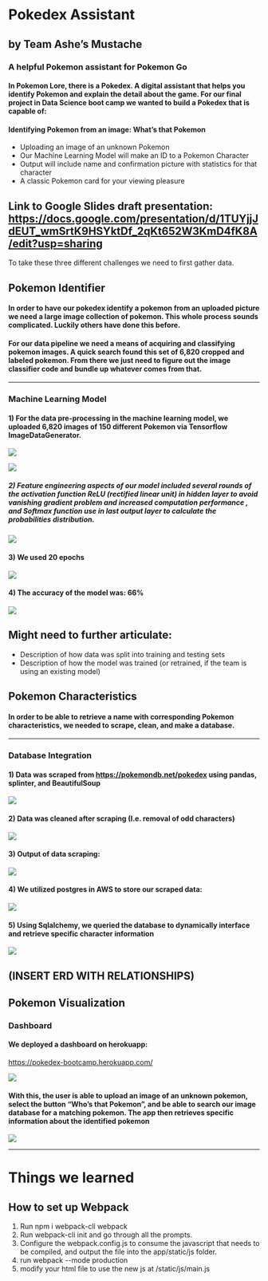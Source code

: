 # Pokedex Assistant 
## by Team Ashe’s Mustache
### A helpful Pokemon assistant for Pokemon Go

#### In Pokemon Lore, there is a Pokedex.  A digital assistant that helps you identify Pokemon and explain the detail about the game.  For our final project in Data Science boot camp we wanted to build a Pokedex that is capable of:

#### Identifying Pokemon from an image: What’s that Pokemon
- Uploading an image of an unknown Pokemon
- Our Machine Learning Model will make an ID to a Pokemon Character
- Output will include name and confirmation picture with statistics for that character
-	A classic Pokemon card for your viewing pleasure
## Link to Google Slides draft presentation: https://docs.google.com/presentation/d/1TUYjjJdEUT_wmSrtK9HSYktDf_2qKt652W3KmD4fK8A/edit?usp=sharing


To take these three different challenges we need to first gather data.

## Pokemon Identifier
#### In order to have our pokedex identify a pokemon from an uploaded picture we need a large image collection of pokemon.  This whole process sounds complicated. Luckily others have done this before.  

#### For our data pipeline we need a means of acquiring and classifying pokemon images.  A quick search found this set of 6,820 cropped and labeled pokemon. From there we just need to figure out the image classifier code and bundle up whatever comes from that.
---------------------------------------------------------------
### Machine Learning Model 

#### 1) For the data pre-processing in the machine learning model, we uploaded 6,820 images of 150 different Pokemon via Tensorflow ImageDataGenerator.

![](https://github.com/cosmicdreams/final_project_group1/blob/Main/app/Resources/JN7.png)

![](https://github.com/cosmicdreams/final_project_group1/blob/Main/app/Resources/JN8.png)


##### 2) Feature engineering aspects of our model included several rounds of the activation function ReLU (rectified linear unit) in hidden layer to avoid vanishing gradient problem and increased computation performance , and Softmax function use in last output layer to calculate the probabilities distribution. 

![](https://github.com/cosmicdreams/final_project_group1/blob/Main/app/Resources/JN9.png)

#### 3) We used 20 epochs

![](https://github.com/cosmicdreams/final_project_group1/blob/Main/app/Resources/JN10.png)

#### 4) The accuracy of the model was: 66%

![](https://github.com/cosmicdreams/final_project_group1/blob/Main/app/Resources/JN11.png)

## Might need to further articulate:
-	Description of how data was split into training and testing sets
-	Description of how the model was trained (or retrained, if the team is using an existing model)

## Pokemon Characteristics
#### In order to be able to retrieve a name with corresponding Pokemon characteristics, we needed to scrape, clean, and make a database.

---------------------------------------------------------------
### Database Integration
#### 1) Data was scraped from https://pokemondb.net/pokedex using pandas, splinter, and BeautifulSoup

![](https://github.com/cosmicdreams/final_project_group1/blob/Main/app/Resources/JN1.png)

#### 2) Data was cleaned after scraping (I.e. removal of odd characters)

![](https://github.com/cosmicdreams/final_project_group1/blob/Main/app/Resources/JN5.png)

#### 3) Output of data scraping:

![](https://github.com/cosmicdreams/final_project_group1/blob/Main/app/Resources/JN2.png)

#### 4) We utilized postgres in AWS to store our scraped data:

![](https://github.com/cosmicdreams/final_project_group1/blob/Main/app/Resources/JN3.png)

#### 5) Using Sqlalchemy, we queried the database to dynamically interface and retrieve specific character information

![](https://github.com/cosmicdreams/final_project_group1/blob/Main/app/Resources/JN4.png)

## (INSERT ERD WITH RELATIONSHIPS)

## Pokemon Visualization

### Dashboard 

#### We deployed a dashboard on herokuapp: 
https://pokedex-bootcamp.herokuapp.com/

![](https://github.com/cosmicdreams/final_project_group1/blob/Main/app/Resources/JN5.png)

#### With this, the user is able to upload an image of an unknown pokemon, select the button “Who’s that Pokemon”, and be able to search our image database for a matching pokemon. The app then retrieves specific information about the identified pokemon

![](https://github.com/cosmicdreams/final_project_group1/blob/Main/app/Resources/JN6.png)

---------------------------------------------------------

# Things we learned

## How to set up Webpack
1. Run npm i webpack-cli webpack
2. Run webpack-cli init and go through all the prompts. 
3. Configure the webpack.config.js to consume the javascript that needs to be compiled, and output the file into the app/static/js folder.
4. run webpack --mode production
5. modify your html file to use the new js at /static/js/main.js
